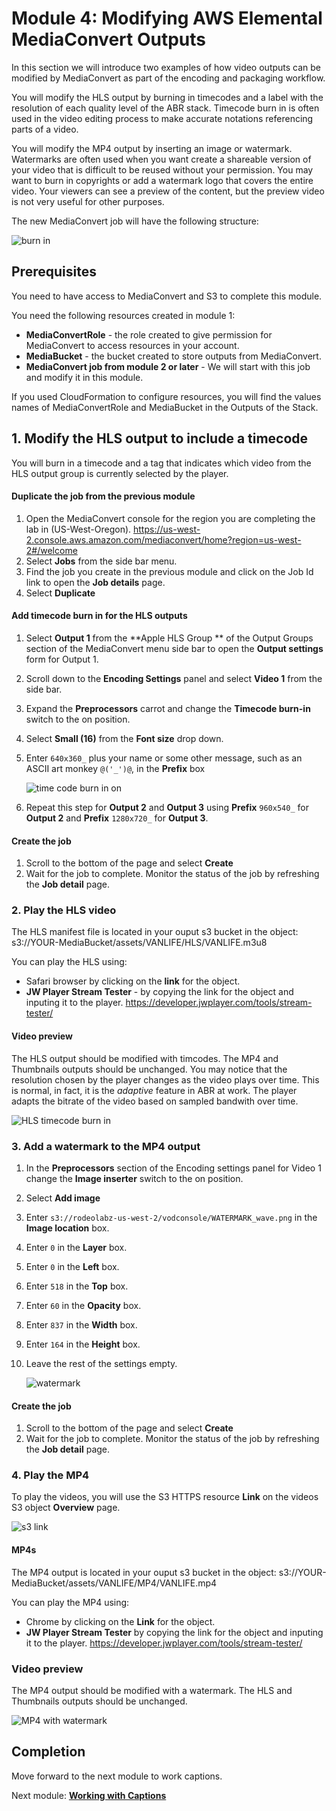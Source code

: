 # Module 4: Modifying AWS Elemental MediaConvert Outputs

In this section we will introduce two examples of how video outputs can be modified by MediaConvert as part of the encoding and packaging workflow.

You will modify the HLS output by burning in timecodes and a label with the resolution of each quality level of the ABR stack.  Timecode burn in is often used in the video editing process to make accurate notations referencing parts of a video.

You will modify the MP4 output by inserting an image or watermark. Watermarks are often used when you want create a shareable version of your video that is difficult to be reused without your permission.  You may want to burn in copyrights or add a watermark logo that covers the entire video.  Your viewers can see a preview of the content, but the preview video is not very useful for other purposes.

The new MediaConvert job will have the following structure:

![burn in](../images/mediaconvert-job-burnin.png)

 
## Prerequisites

You need to have access to MediaConvert and S3 to complete this module. 

You need the following resources created in module 1:
* **MediaConvertRole** - the role created to give permission for MediaConvert to access resources in your account.
* **MediaBucket** - the bucket created to store outputs from MediaConvert.
* **MediaConvert job from module 2 or later** - We will start with this job and modify it in this module.  

If you used CloudFormation to configure resources, you will find the values names of MediaConvertRole and MediaBucket in the Outputs of the Stack.

## 1. Modify the HLS output to include a timecode 

You will burn in a timecode and a tag that indicates which video from the HLS output group is currently selected by the player.  

#### Duplicate the job from the previous module

1. Open the MediaConvert console for the region you are completing the lab in (US-West-Oregon). https://us-west-2.console.aws.amazon.com/mediaconvert/home?region=us-west-2#/welcome
1. Select **Jobs** from the side bar menu. 
1. Find the job you create in the previous module and click on the Job Id link to open the **Job details** page.
1. Select **Duplicate**

#### Add timecode burn in for the HLS outputs

1. Select **Output 1** from the **Apple HLS Group ** of the Output Groups section of the MediaConvert menu side bar to open the **Output settings** form for Output 1.

1. Scroll down to the **Encoding Settings** panel and select **Video 1** from the side bar.
1. Expand the **Preprocessors** carrot and change the **Timecode burn-in** switch to the on position.
1. Select **Small (16)** from the **Font size** drop down.
1. Enter `640x360_` plus your name or some other message, such as an ASCII art monkey `@('_')@`, in the **Prefix** box

    ![time code burn in on](../images/mediaconvert-timecode-burn-in.png)
  
1. Repeat this step for **Output 2** and **Output 3** using **Prefix** `960x540_` for **Output 2** and **Prefix** `1280x720_` for **Output 3**.

#### Create the job

1. Scroll to the bottom of the page and select **Create**
1. Wait for the job to complete.  Monitor the status of the job by refreshing the **Job detail** page.  

### 2. Play the HLS video

The HLS manifest file is located in your ouput s3 bucket in the object: s3://YOUR-MediaBucket/assets/VANLIFE/HLS/VANLIFE.m3u8

You can play the HLS using:
* Safari browser by clicking on the **link** for the object.
* **JW Player Stream Tester** - by copying the link for the object and inputing it to the player.  https://developer.jwplayer.com/tools/stream-tester/ 

#### Video preview

The HLS output should be modified with timcodes.  The MP4 and Thumbnails outputs should be unchanged.  You may notice that the resolution chosen by the player changes as the video plays over time.  This is normal, in fact, it is the _adaptive_ feature in ABR at work.  The player adapts the bitrate of the video based on sampled bandwith over time.

![HLS timecode burn in](../images/module-4-hls-timecode.png)


### 3. Add a watermark to the MP4 output

1. In the **Preprocessors** section of the Encoding settings panel for Video 1 change the **Image inserter** switch to the on position.
1. Select **Add image**
1. Enter `s3://rodeolabz-us-west-2/vodconsole/WATERMARK_wave.png` in the **Image location** box.
1. Enter `0` in the **Layer** box.
1. Enter `0` in the **Left** box.
1. Enter `518` in the **Top** box.
1. Enter `60` in the **Opacity** box.
1. Enter `837` in the **Width** box.
1. Enter `164` in the **Height** box.
1. Leave the rest of the settings empty.

    ![watermark](../images/mediaconvert-watermark.png)

#### Create the job

1. Scroll to the bottom of the page and select **Create**
1. Wait for the job to complete.  Monitor the status of the job by refreshing the **Job detail** page.  

### 4. Play the MP4

To play the videos, you will use the S3 HTTPS resource **Link** on the videos S3 object **Overview** page.

![s3 link](../images/module-2-s3-link.png)


#### MP4s

The MP4 output is located in your ouput s3 bucket in the object: s3://YOUR-MediaBucket/assets/VANLIFE/MP4/VANLIFE.mp4

You can play the MP4 using:
* Chrome by clicking on the **Link** for the object.
* **JW Player Stream Tester** by copying the link for the object and inputing it to the player. https://developer.jwplayer.com/tools/stream-tester/ 

### Video preview

The MP4 output should be modified with a watermark.  The HLS and Thumbnails outputs should be unchanged.

![MP4 with watermark](../images/module-4-mp4-watermark.png)

## Completion

Move forward to the next module to work captions.

Next module: [**Working with Captions**](../5-Captions/README.md) 






